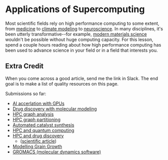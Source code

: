 ---
---

# Applications of Supercomputing

Most scientific fields rely on high performance computing to some extent, from [medicine](https://foldingathome.org/dig-deeper) to [climate modeling](https://github.com/NOAA-GFDL/GFDL_atmos_cubed_sphere/blob/main/docs/fv3_technical_2021.pdf) to [neuroscience](https://www.humanbrainproject.eu/en/science-development/focus-areas/simulations/). In many disciplines, it's been utterly transformative--for example, [modern materials science](https://phys.org/news/2014-07-supercomputers-reveal-strange-stress-induced-world.html) wouldn't be possible without huge computing capacity. For this lesson, spend a couple hours reading about how high performance computing has been used to advance science in your field or in a field that interests you.

## Extra Credit

When you come across a good article, send me the link in Slack. The end goal is to make a list of quality resources on this page.

Submissions so far:

- [AI accerlation with GPUs](https://blogs.nvidia.com/blog/accelerating-ai-artificial-intelligence-gpus/)
- [Drug discovery with molecular modeling](https://www.mdpi.com/1420-3049/24/9/1693)
- [HPC graph analysis](https://sites.cs.ucsb.edu/~gilbert/cs140/notes/HendricksonBerry.pdf)
- [HPC graph partitioning](https://citeseerx.ist.psu.edu/document?repid=rep1&type=pdf&doi=184a87a7e72888ddbca49bd9de6fa826c9f4c149)
- [Automated catalyst synthesis](https://assets-eu.researchsquare.com/files/rs-2681831/v1/64ce4ca6-5d46-4921-8205-82798eccface.pdf?c=1699949168)
- [HPC and quantum computing](https://www.engineering.com/story/hpc-closing-the-gap-with-quantum-computing-advantage)
- [HPC and drug discovery](https://link.springer.com/book/10.1007/978-1-0716-3449-3)
    - ([scientific article](https://www.ncbi.nlm.nih.gov/pmc/articles/PMC7107815/))
- [Modelling Grain Growth](https://www.sciencedirect.com/science/article/pii/S0927025622005900?via%3Dihub)
- [GROMACS (molecular dynamics software)](https://www.sciencedirect.com/science/article/pii/S2352711015000059)
